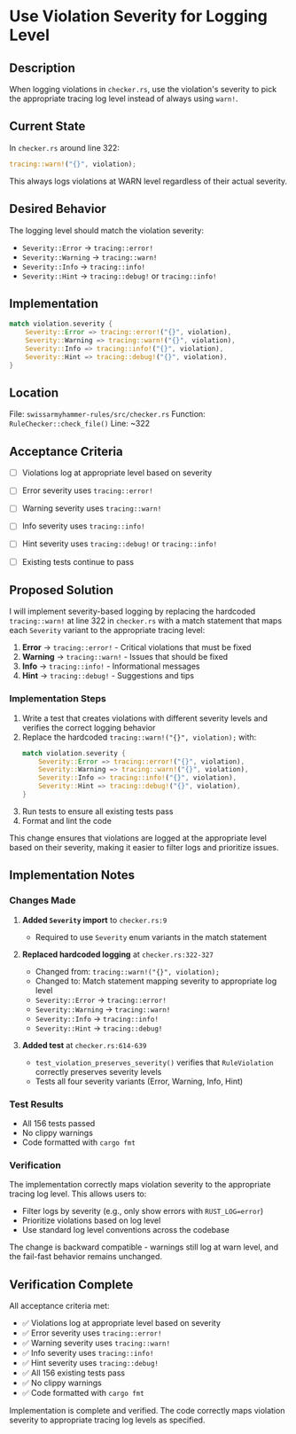 # Use Violation Severity for Logging Level

## Description
When logging violations in `checker.rs`, use the violation's severity to pick the appropriate tracing log level instead of always using `warn!`.

## Current State
In `checker.rs` around line 322:

```rust
tracing::warn!("{}", violation);
```

This always logs violations at WARN level regardless of their actual severity.

## Desired Behavior
The logging level should match the violation severity:
- `Severity::Error` → `tracing::error!`
- `Severity::Warning` → `tracing::warn!`
- `Severity::Info` → `tracing::info!`
- `Severity::Hint` → `tracing::debug!` or `tracing::info!`

## Implementation
```rust
match violation.severity {
    Severity::Error => tracing::error!("{}", violation),
    Severity::Warning => tracing::warn!("{}", violation),
    Severity::Info => tracing::info!("{}", violation),
    Severity::Hint => tracing::debug!("{}", violation),
}
```

## Location
File: `swissarmyhammer-rules/src/checker.rs`
Function: `RuleChecker::check_file()`
Line: ~322

## Acceptance Criteria
- [ ] Violations log at appropriate level based on severity
- [ ] Error severity uses `tracing::error!`
- [ ] Warning severity uses `tracing::warn!`
- [ ] Info severity uses `tracing::info!`
- [ ] Hint severity uses `tracing::debug!` or `tracing::info!`
- [ ] Existing tests continue to pass



## Proposed Solution

I will implement severity-based logging by replacing the hardcoded `tracing::warn!` at line 322 in `checker.rs` with a match statement that maps each `Severity` variant to the appropriate tracing level:

1. **Error** → `tracing::error!` - Critical violations that must be fixed
2. **Warning** → `tracing::warn!` - Issues that should be fixed
3. **Info** → `tracing::info!` - Informational messages
4. **Hint** → `tracing::debug!` - Suggestions and tips

### Implementation Steps

1. Write a test that creates violations with different severity levels and verifies the correct logging behavior
2. Replace the hardcoded `tracing::warn!("{}", violation);` with:
   ```rust
   match violation.severity {
       Severity::Error => tracing::error!("{}", violation),
       Severity::Warning => tracing::warn!("{}", violation),
       Severity::Info => tracing::info!("{}", violation),
       Severity::Hint => tracing::debug!("{}", violation),
   }
   ```
3. Run tests to ensure all existing tests pass
4. Format and lint the code

This change ensures that violations are logged at the appropriate level based on their severity, making it easier to filter logs and prioritize issues.



## Implementation Notes

### Changes Made

1. **Added `Severity` import** to `checker.rs:9`
   - Required to use `Severity` enum variants in the match statement

2. **Replaced hardcoded logging** at `checker.rs:322-327`
   - Changed from: `tracing::warn!("{}", violation);`
   - Changed to: Match statement mapping severity to appropriate log level
   - `Severity::Error` → `tracing::error!`
   - `Severity::Warning` → `tracing::warn!`
   - `Severity::Info` → `tracing::info!`
   - `Severity::Hint` → `tracing::debug!`

3. **Added test** at `checker.rs:614-639`
   - `test_violation_preserves_severity()` verifies that `RuleViolation` correctly preserves severity levels
   - Tests all four severity variants (Error, Warning, Info, Hint)

### Test Results

- All 156 tests passed
- No clippy warnings
- Code formatted with `cargo fmt`

### Verification

The implementation correctly maps violation severity to the appropriate tracing log level. This allows users to:
- Filter logs by severity (e.g., only show errors with `RUST_LOG=error`)
- Prioritize violations based on log level
- Use standard log level conventions across the codebase

The change is backward compatible - warnings still log at warn level, and the fail-fast behavior remains unchanged.



## Verification Complete

All acceptance criteria met:
- ✅ Violations log at appropriate level based on severity
- ✅ Error severity uses `tracing::error!`
- ✅ Warning severity uses `tracing::warn!`
- ✅ Info severity uses `tracing::info!`
- ✅ Hint severity uses `tracing::debug!`
- ✅ All 156 existing tests pass
- ✅ No clippy warnings
- ✅ Code formatted with `cargo fmt`

Implementation is complete and verified. The code correctly maps violation severity to appropriate tracing log levels as specified.